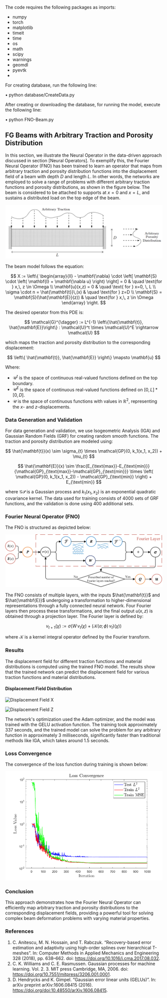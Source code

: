 The code requires the following packages as imports:

-	numpy
-	torch
-	matplotlib
-	timeit
-	time
-	os
-	math
-	scipy
-	warnings
-	geomdl
-	pyevtk
- 
For creating database, run the following line:

•	python database/CreateData.py

After creating or downloading the database, for running the model, execute the following line:

•	python FNO-Beam.py



## FG Beams with Arbitrary Traction and Porosity Distribution

In this section, we illustrate the Neural Operator in the data-driven approach discussed in section [Neural Operators]. To exemplify this, the Fourier Neural Operator (FNO) has been trained to learn an operator that maps from arbitrary traction and porosity distribution functions into the displacement field of a beam with depth $D$ and length $L$. In other words, the networks are employed to solve a range of problems with different arbitrary traction functions and porosity distributions, as shown in the figure below. The beam is considered to be attached to supports at $x=0$ and $x=L$, and sustains a distributed load on the top edge of the beam.

![Beam with Random Distributed Load and Random Porosity Distribution](images/Figure_FGM.png)

The beam model follows the equation:

$$
X := \left\{ 
\begin{array}{ll} - \mathbf{\nabla} \cdot \left[ \mathbf{S} \cdot \left( \mathbf{I} + \mathbf{\nabla u} \right) \right] = 0  & \quad \text{for } x,\, z \in \Omega \\
\mathbf{u}(x,z) = 0 & \quad \text{ for } x=0, \, L \\
\sigma \cdot n = \hat{\mathbf{t}}\,(x) & \quad \text{for } z=D \\
\mathbf{S} = \mathbf{S}(\hat{\mathbf{E}}(z)) & \quad \text{for } x,\, z \in \Omega
\end{array} 
\right.
$$

The desired operator from this PDE is:

$$
\mathcal{G}^{\dagger} := L^{-1} \left\{\hat{\mathbf{t}}, \hat{\mathbf{E}}\right\} : \mathcal{U}^t \times \mathcal{U}^E \rightarrow \mathcal{U}
$$

which maps the traction and porosity distribution to the corresponding displacement:

$$
\left\{ \hat{\mathbf{t}}, \hat{\mathbf{E}} \right\} \mapsto \mathbf{u}
$$

Where:

- $\mathcal{U}^t$ is the space of continuous real-valued functions defined on the top boundary.
- $\mathcal{U}^E$ is the space of continuous real-valued functions defined on $[0,L]*[0,D]$.
- $\mathcal{U}$ is the space of continuous functions with values in $\mathbb{R}^2$, representing the $x$- and $z$-displacements.

### Data Generation and Validation

For data generation and validation, we use Isogeometric Analysis (IGA) and Gaussian Random Fields (GRF) for creating random smooth functions. The traction and porosity distribution are modeled using:

$$
\hat{\mathbf{t}}(x) \sim \sigma_{t} \times \mathcal{GP}(0, k_1(x_1, x_2)) + \mu_{t}
$$

$$
\hat{\mathbf{E}}(x) \sim \frac{E_{\text{max}}-E_{\text{min}}}{\mathcal{GP}_{\text{max}}-\mathcal{GP}_{\text{min}}} \times \left( \mathcal{GP}(0, k_1(x_1, x_2)) - \mathcal{GP}_{\text{min}} \right) + E_{\text{min}}
$$

where $\mathcal{GP}$ is a Gaussian process and $k_1(x_1,x_2)$ is an exponential quadratic covariance kernel. The data used for training consists of 4000 sets of GRF functions, and the validation is done using 400 additional sets.

### Fourier Neural Operator (FNO)

The FNO is structured as depicted below:

![FNO Architecture](images/FNO.png)

The FNO consists of multiple layers, with the inputs $\hat{\mathbf{t}}$ and $\hat{\mathbf{E}}$ undergoing a transformation to higher-dimensional representations through a fully connected neural network. Four Fourier layers then process these transformations, and the final output $u(x,z)$ is obtained through a projection layer. The Fourier layer is defined by:

$$
v_{t+1}(\chi) := \sigma \left( W\,v_t(\chi) + \left( \mathcal{K}(a;\phi)\,v_t \right) (\chi) \right)
$$

where $\mathcal{K}$ is a kernel integral operator defined by the Fourier transform.

### Results

The displacement field for different traction functions and material distributions is computed using the trained FNO model. The results show that the trained network can predict the displacement field for various traction functions and material distributions.

#### Displacement Field Distribution

![Displacement Field X](images/Displacment_x.png)

![Displacement Field Z](images/Displacment_z.png)

The network's optimization used the Adam optimizer, and the model was trained with the GELU activation function. The training took approximately 337 seconds, and the trained model can solve the problem for any arbitrary function in approximately 3 milliseconds, significantly faster than traditional methods like IGA, which takes around 1.5 seconds.

### Loss Convergence

The convergence of the loss function during training is shown below:

![Loss Convergence](images/LossConverge2.png)

### Conclusion

This approach demonstrates how the Fourier Neural Operator can efficiently map arbitrary traction and porosity distributions to the corresponding displacement fields, providing a powerful tool for solving complex beam deformation problems with varying material properties.

### References

1. C. Anitescu, M. N. Hossain, and T. Rabczuk. “Recovery-based error estimation and adaptivity using high-order splines over hierarchical T-meshes”. In: Computer Methods in Applied Mechanics and
Engineering 328 (2018), pp. 638–662. doi: https://doi.org/10.1016/j.cma.2017.08.032.
2. C. K. Williams and C. E. Rasmussen. Gaussian processes for machine learning. Vol. 2. 3. MIT press
Cambridge, MA, 2006. doi: https://doi.org/10.7551/mitpress/3206.001.0001.
3. D. Hendrycks and K. Gimpel. “Gaussian error linear units (GELUs)”. In: arXiv preprint arXiv:1606.08415
(2016). https://doi.org/doi:10.48550/arXiv.1606.08415.